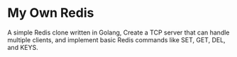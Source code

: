 # My Own Redis

A simple Redis clone written in Golang, Create a TCP server that can handle multiple clients, and implement basic Redis commands like SET, GET, DEL, and KEYS.
